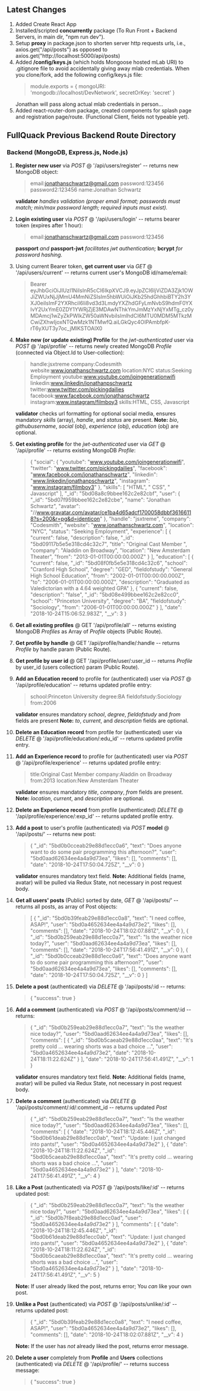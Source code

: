 ## Latest Changes
1. Added Create React App
2. Installed/scripted **concurrently** package (To Run Front + Backend Servers, in main dir, "npm run dev").
3. Setup **proxy** in package.json to shorten server http requests urls, i.e., axios.get("/api/posts") as opposed to axios.get("http://localhost:5000/api/posts)
4. Added **/config/keys.js** (which holds Mongoose hosted mLab URI) to .gitignore file to avoid accidentally giving away mlab credentials. When you clone/fork, add the following config/keys.js file: <blockquote>module.exports = {
  mongoURI: 'mongodb://localhost/DevNetwork',
  secretOrKey: 'secret'
}</blockquote>Jonathan will pass along actual mlab credentials in person...
5. Added react-router-dom package, created components for splash page and registration page/route. (Functional Client, fields not typeable yet).
## FullQuack Previous Backend Route Directory

### Backend (MongoDB, Express.js, Node.js) 

1. **Register new user** via *POST* @ '/api/users/register' -- returns new MongoDB object:<blockquote>email:jonathanschwartz@gmail.com
password:123456
password2:123456
name:Jonathan Schwartz</blockquote>
**validator** *handles validation (proper email format; passwords must match; min/max password length; required inputs must exist).* 

2. **Login existing user** via *POST* @ '/api/users/login' -- returns bearer token (expires after 1 hour): <blockquote>email:jonathanschwartz@gmail.com
password:123456</blockquote>
**passport** *and* **passport-jwt** *facilitates jwt authentication;* **bcrypt** *for password hashing.*

3. Using current Bearer token, **get current user** via *GET* @ '/api/users/current' -- returns current user's MongoDB id/name/email: <blockquote>Bearer eyJhbGciOiJIUzI1NiIsInR5cCI6IkpXVCJ9.eyJpZCI6IjViZDA3Zjk1OWJiZWUxNjJjMmU4MmNiZSIsIm5hbWUiOiJKb25hdGhhbiBTY2h3YXJ0eiIsImF2YXRhciI6Ii8vd3d3LmdyYXZhdGFyLmNvbS9hdmF0YXIvY2UxYmE0ZDY1YWRjZjE3MDAwNThkYmJmMzYxNjYxMTg_cz0yMDAmcj1wZyZkPWlkZW50aWNvbiIsImlhdCI6MTU0MDM5MTkzMCwiZXhwIjoxNTQwMzk1NTMwfQ.aiLGkQyc4OIPAmbfpK-rT6yXUT3y7oc_jMlKSTOAlX0</blockquote>

4. **Make new (or update existing) Profile** for the *jwt-authenticated* user via *POST* @ '/api/profile' -- returns newly created MongoDB *Profile* (connected via Object.Id to User-collection): <blockquote>handle:jsxtreme
company:Codesmith
website:www.jonathanschwartz.com
location:NYC
status:Seeking Employment
youtube:www.youtube.com/joingenerationwifi
linkedin:www.linkedin/jonathanpschwartz
twitter:www.twitter.com/pickingdailies
facebook:www.facebook.com/jonathanschwartz
instagram:www.instagram/filmboy3
skills:HTML, CSS, Javascript</blockquote> **validator** checks url formatting for optional social media, ensures mandatory *skills* (array), *handle*, and *status* are present. **Note:** *bio*, *githubusername*, *social* (obj), *experience* (obj), *education* (obj) are optional. 

5. **Get existing profile** for the *jwt-authenticated* user via *GET* @ '/api/profile' -- returns existing MongoDB *Profile*: <blockquote>{
    "social": {
        "youtube": "www.youtube.com/joingenerationwifi",
        "twitter": "www.twitter.com/pickingdailies",
        "facebook": "www.facebook.com/jonathanschwartz",
        "linkedin": "www.linkedin/jonathanpschwartz",
        "instagram": "www.instagram/filmboy3"
    },
    "skills": [
        "HTML",
        " CSS",
        " Javascript"
    ],
    "_id": "5bd08a8c9bbee162c2e82cbf",
    "user": {
        "_id": "5bd07f959bbee162c2e82cbe",
        "name": "Jonathan Schwartz",
        "avatar": "//www.gravatar.com/avatar/ce1ba4d65adcf1700058dbbf36166118?s=200&r=pg&d=identicon"
    },
    "handle": "jsxtreme",
    "company": "Codesmith",
    "website": "www.jonathanschwartz.com",
    "location": "NYC",
    "status": "Seeking Employment",
    "experience": [
        {
            "current": false,
            "description": false,
            "_id": "5bd09117b5e5e318cd4c32c7",
            "title": "Original Cast Member ",
            "company": "Aladdin on Broadway",
            "location": "New Amsterdam Theater",
            "from": "2013-01-01T00:00:00.000Z"
        }
    ],
    "education": [
        {
            "current": false,
            "_id": "5bd08f0fb5e5e318cd4c32c6",
            "school": "Cranford High School",
            "degree": "GED",
            "fieldofstudy": "General High School Education",
            "from": "2002-01-01T00:00:00.000Z",
            "to": "2006-01-01T00:00:00.000Z",
            "description": "Graduated as Valedictorian with a 4.64 weighted GPA"
        },
        {
            "current": false,
            "description": "false",
            "_id": "5bd08e499bbee162c2e82cc0",
            "school": "Princeton University",
            "degree": "BA",
            "fieldofstudy": "Sociology",
            "from": "2006-01-01T00:00:00.000Z"
        }
    ],
    "date": "2018-10-24T15:06:52.983Z",
    "__v": 3
}</blockquote>

6. **Get all existing profiles** @ GET '/api/profile/all' -- returns existing MongoDB *Profiles* as Array of *Profile* objects (Public Route). 

7. **Get profile by handle** @ GET '/api/profile/handle/:handle -- returns *Profile* by handle param (Public Route). 

8. **Get profile by user id** @ GET '/api/profile/user/:user_id -- returns *Profile* by user_id (users collection) param (Public Route). 

9. **Add an Education record** to profile for (authenticated) user via *POST* @ '/api/profile/education' -- returns updated profile entry:<blockquote>school:Princeton University
degree:BA fieldofstudy:Sociology
from:2006</blockquote>**validator** ensures mandatory *school*, *degree*, *fieldofstudy* and *from* fields are present **Note:** *to*, *current*, and *description* fields are optional.

10. **Delete an Education record** from profile for (authenticated) user via *DELETE* @ '/api/profile/education/:edu_id' -- returns updated profile entry.

11. **Add an Experience record** to profile for (authenticated) user via *POST* @ '/api/profile/experience' -- returns updated profile entry:<blockquote>title:Original Cast Member 
company:Aladdin on Broadway
from:2013
location:New Amsterdam Theater</blockquote>**validator** ensures mandatory *title*, *company*, *from* fields are present. **Note:** *location*, *current*, and *description* are optional.

12. **Delete an Experience record** from profile (authenticated) *DELETE* @ '/api/profile/experience/:exp_id' -- returns updated profile entry.

14. **Add a post** to user's profile (authenticated) via *POST* **model** @ '/api/posts/' -- returns new post: <blockquote>{
    "_id": "5bd0b0cceab29e88d1ecc0a6",
    "text": "Does anyone want to do some pair programming this afternoon?",
    "user": "5bd0aad62634ee4a4a9d73ea",
    "likes": [],
    "comments": [],
    "date": "2018-10-24T17:50:04.725Z",
    "__v": 0
}</blockquote>**validator** ensures mandatory text field. **Note:** Additional fields (name, avatar) will be pulled via Redux State, not necessary in post request body. 

15. **Get all users' posts** (Public) sorted by date, *GET* @ '/api/posts/' -- returns all posts, as array of Post objects:<blockquote>[
    {
        "_id": "5bd0b39feab29e88d1ecc0a8",
        "text": "I need coffee, ASAP!",
        "user": "5bd0a4652634ee4a4a9d73e2",
        "likes": [],
        "comments": [],
        "date": "2018-10-24T18:02:07.881Z",
        "__v": 0
    },
    {
        "_id": "5bd0b259eab29e88d1ecc0a7",
        "text": "Is the weather nice today?",
        "user": "5bd0aad62634ee4a4a9d73ea",
        "likes": [],
        "comments": [],
        "date": "2018-10-24T17:56:41.491Z",
        "__v": 0
    },
    {
        "_id": "5bd0b0cceab29e88d1ecc0a6",
        "text": "Does anyone want to do some pair programming this afternoon?",
        "user": "5bd0aad62634ee4a4a9d73ea",
        "likes": [],
        "comments": [],
        "date": "2018-10-24T17:50:04.725Z",
        "__v": 0
    }
]</blockquote>

15. **Delete a post** (authenticated) via *DELETE* @ '/api/posts/:id -- returns: <blockquote>{
    "success": true
}</blockquote>

16. **Add a comment** (authenticated) via *POST* @ '/api/posts/comment/:id -- returns: <blockquote>{
    "_id": "5bd0b259eab29e88d1ecc0a7",
    "text": "Is the weather nice today?",
    "user": "5bd0aad62634ee4a4a9d73ea",
    "likes": [],
    "comments": [
        {
            "_id": "5bd0b5caeab29e88d1ecc0aa",
            "text": "It's pretty cold ... wearing shorts was a bad choice ...",
            "user": "5bd0a4652634ee4a4a9d73e2",
            "date": "2018-10-24T18:11:22.624Z"
        }
    ],
    "date": "2018-10-24T17:56:41.491Z",
    "__v": 1
}</blockquote>**validator** ensures mandatory text field. **Note:** Additional fields (name, avatar) will be pulled via Redux State, not necessary in post request body.

17. **Delete a comment** (authenticated) via *DELETE* @ '/api/posts/comment/:id/:comment_id -- returns updated *Post* <blockquote>{
    "_id": "5bd0b259eab29e88d1ecc0a7",
    "text": "Is the weather nice today?",
    "user": "5bd0aad62634ee4a4a9d73ea",
    "likes": [],
    "comments": [
        {
            "date": "2018-10-24T18:12:45.446Z",
            "_id": "5bd0b61deab29e88d1ecc0ab",
            "text": "Update: I just changed into pants!",
            "user": "5bd0a4652634ee4a4a9d73e2"
        },
        {
            "date": "2018-10-24T18:11:22.624Z",
            "_id": "5bd0b5caeab29e88d1ecc0aa",
            "text": "It's pretty cold ... wearing shorts was a bad choice ...",
            "user": "5bd0a4652634ee4a4a9d73e2"
        }
    ],
    "date": "2018-10-24T17:56:41.491Z",
    "__v": 4
}</blockquote>

18. **Like a Post** (authenticated) via *POST* @ '/api/posts/like/:id' -- returns updated post:<blockquote>{
    "_id": "5bd0b259eab29e88d1ecc0a7",
    "text": "Is the weather nice today?",
    "user": "5bd0aad62634ee4a4a9d73ea",
    "likes": [
        {
            "_id": "5bd0b7f8eab29e88d1ecc0ad",
            "user": "5bd0a4652634ee4a4a9d73e2"
        }
    ],
    "comments": [
        {
            "date": "2018-10-24T18:12:45.446Z",
            "_id": "5bd0b61deab29e88d1ecc0ab",
            "text": "Update: I just changed into pants!",
            "user": "5bd0a4652634ee4a4a9d73e2"
        },
        {
            "date": "2018-10-24T18:11:22.624Z",
            "_id": "5bd0b5caeab29e88d1ecc0aa",
            "text": "It's pretty cold ... wearing shorts was a bad choice ...",
            "user": "5bd0a4652634ee4a4a9d73e2"
        }
    ],
    "date": "2018-10-24T17:56:41.491Z",
    "__v": 5
}</blockquote>**Note:** If user already liked the post, returns error; You *can* like your own post.

14. **Unlike a Post** (authenticated) via *POST* @ '/api/posts/unlike/:id' -- returns updated post:<blockquote>{
    "_id": "5bd0b39feab29e88d1ecc0a8",
    "text": "I need coffee, ASAP!",
    "user": "5bd0a4652634ee4a4a9d73e2",
    "likes": [],
    "comments": [],
    "date": "2018-10-24T18:02:07.881Z",
    "__v": 4
}</blockquote>**Note:** If the user has *not* already liked the post, returns error message.  

13. **Delete a user** completely from **Profile** and **Users** collections (authenticated) via *DELETE* @ '/api/profile/' -- returns success message: <blockquote>{
    "success": true
}</blockquote>